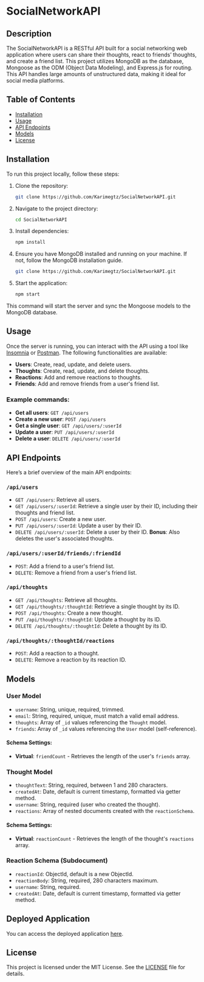 # SocialNetworkAPI

## Description
The SocialNetworkAPI is a RESTful API built for a social networking web application where users can share their thoughts, react to friends’ thoughts, and create a friend list. This project utilizes MongoDB as the database, Mongoose as the ODM (Object Data Modeling), and Express.js for routing. This API handles large amounts of unstructured data, making it ideal for social media platforms.

## Table of Contents
- [Installation](#installation)
- [Usage](#usage)
- [API Endpoints](#api-endpoints)
- [Models](#models)
- [License](#license)

## Installation
To run this project locally, follow these steps:

1. Clone the repository:
   ```bash
   git clone https://github.com/Karimegtz/SocialNetworkAPI.git
2. Navigate to the project directory:
   ```bash
   cd SocialNetworkAPI 
3. Install dependencies:
   ```bash
   npm install
4. Ensure you have MongoDB installed and running on your machine. If not, follow the MongoDB installation guide.
   ```bash
   git clone https://github.com/Karimegtz/SocialNetworkAPI.git
5. Start the application:
   ```bash
   npm start
This command will start the server and sync the Mongoose models to the MongoDB database.
## Usage

Once the server is running, you can interact with the API using a tool like [Insomnia](https://insomnia.rest/) or [Postman](https://www.postman.com/). The following functionalities are available:

- **Users**: Create, read, update, and delete users.
- **Thoughts**: Create, read, update, and delete thoughts.
- **Reactions**: Add and remove reactions to thoughts.
- **Friends**: Add and remove friends from a user's friend list.

### Example commands:

- **Get all users**: `GET /api/users`
- **Create a new user**: `POST /api/users`
- **Get a single user**: `GET /api/users/:userId`
- **Update a user**: `PUT /api/users/:userId`
- **Delete a user**: `DELETE /api/users/:userId`

## API Endpoints

Here’s a brief overview of the main API endpoints:

### `/api/users`

- `GET /api/users`: Retrieve all users.
- `GET /api/users/:userId`: Retrieve a single user by their ID, including their thoughts and friend list.
- `POST /api/users`: Create a new user.
- `PUT /api/users/:userId`: Update a user by their ID.
- `DELETE /api/users/:userId`: Delete a user by their ID. **Bonus**: Also deletes the user's associated thoughts.

### `/api/users/:userId/friends/:friendId`

- `POST`: Add a friend to a user's friend list.
- `DELETE`: Remove a friend from a user's friend list.

### `/api/thoughts`

- `GET /api/thoughts`: Retrieve all thoughts.
- `GET /api/thoughts/:thoughtId`: Retrieve a single thought by its ID.
- `POST /api/thoughts`: Create a new thought.
- `PUT /api/thoughts/:thoughtId`: Update a thought by its ID.
- `DELETE /api/thoughts/:thoughtId`: Delete a thought by its ID.

### `/api/thoughts/:thoughtId/reactions`

- `POST`: Add a reaction to a thought.
- `DELETE`: Remove a reaction by its reaction ID.

## Models

### User Model

- `username`: String, unique, required, trimmed.
- `email`: String, required, unique, must match a valid email address.
- `thoughts`: Array of `_id` values referencing the `Thought` model.
- `friends`: Array of `_id` values referencing the `User` model (self-reference).

#### Schema Settings:

- **Virtual**: `friendCount` - Retrieves the length of the user's `friends` array.

### Thought Model

- `thoughtText`: String, required, between 1 and 280 characters.
- `createdAt`: Date, default is current timestamp, formatted via getter method.
- `username`: String, required (user who created the thought).
- `reactions`: Array of nested documents created with the `reactionSchema`.

#### Schema Settings:

- **Virtual**: `reactionCount` - Retrieves the length of the thought's `reactions` array.

### Reaction Schema (Subdocument)

- `reactionId`: ObjectId, default is a new ObjectId.
- `reactionBody`: String, required, 280 characters maximum.
- `username`: String, required.
- `createdAt`: Date, default is current timestamp, formatted via getter method.

## Deployed Application
You can access the deployed application [here](https://socialnetworkapi-6vfr.onrender.com).


## License

This project is licensed under the MIT License. See the [LICENSE](LICENSE) file for details.
